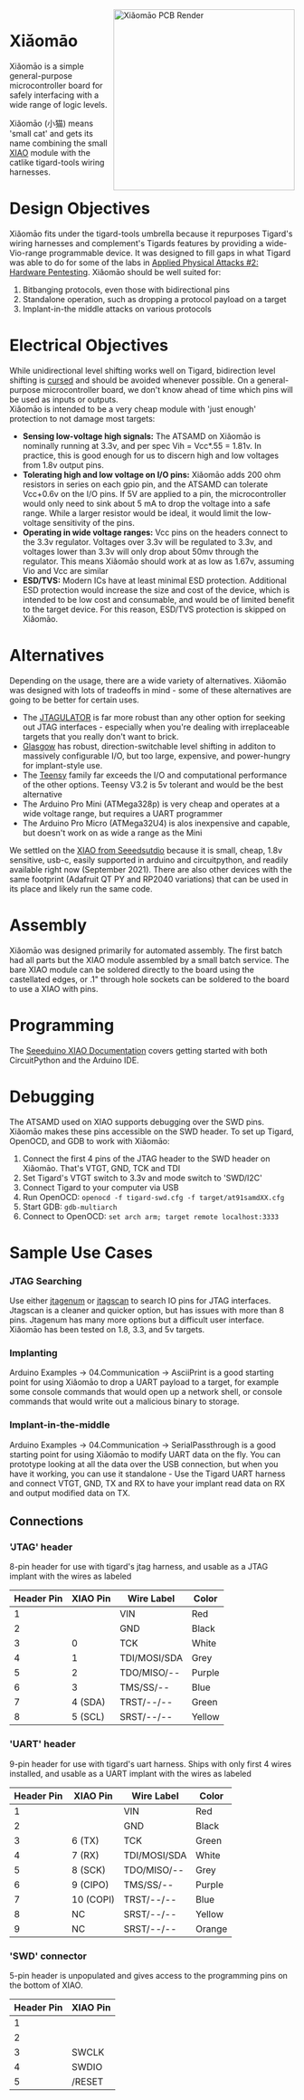 <img alt="Xiǎomāo PCB Render" width="320" align="right" src="https://raw.githubusercontent.com/tigard-tools/xiaomao/master/xiaomao-render.png">

# Xiǎomāo
Xiǎomāo is a simple general-purpose microcontroller board for safely interfacing with a wide range of logic levels. 

Xiǎomāo (小猫) means 'small cat' and gets its name combining the small [XIAO](https://www.seeedstudio.com/Seeeduino-XIAO-Arduino-Microcontroller-SAMD21-Cortex-M0+-p-4426.html) module with the catlike tigard-tools wiring harnesses.

# Design Objectives
Xiǎomāo fits under the tigard-tools umbrella because it repurposes Tigard's wiring harnesses and complement's Tigards features by providing a wide-Vio-range programmable device. It was designed to fill gaps in what Tigard was able to do for some of the labs in [Applied Physical Attacks #2: Hardware Pentesting](https://learn.securinghardware.com/courses/applied-physical-attacks-2/). Xiǎomāo should be well suited for:
1. Bitbanging protocols, even those with bidirectional pins
2. Standalone operation, such as dropping a protocol payload on a target
3. Implant-in-the middle attacks on various protocols

# Electrical Objectives
While unidirectional level shifting works well on Tigard, bidirection level shifting is [cursed](https://twitter.com/securelyfitz/status/1435329082053459969) and should be avoided whenever possible. On a general-purpose microcontroller board, we don't know ahead of time which pins will be used as inputs or outputs.  
Xiǎomāo is intended to be a very cheap module with 'just enough' protection to not damage most targets:

* **Sensing low-voltage high signals:**
The ATSAMD on Xiǎomāo is nominally running at 3.3v, and per spec Vih = Vcc\*.55 = 1.81v. In practice, this is good enough for us to discern high and low voltages from 1.8v output pins.
* **Tolerating high and low voltage on I/O pins:**
Xiǎomāo adds 200 ohm resistors in series on each gpio pin, and the ATSAMD can tolerate Vcc+0.6v on the I/O pins. If 5V are applied to a pin, the microcontroller would only need to sink about 5 mA to drop the voltage into a safe range. While a larger resistor would be ideal, it would limit the low-voltage sensitivity of the pins.
* **Operating in wide voltage ranges:**
Vcc pins on the headers connect to the 3.3v regulator. Voltages over 3.3v will be regulated to 3.3v, and voltages lower than 3.3v will only drop about 50mv through the regulator. This means Xiǎomāo should work at as low as 1.67v, assuming Vio and Vcc are similar
* **ESD/TVS:**
Modern ICs have at least minimal ESD protection. Additional ESD protection would increase the size and cost of the device, which is intended to be low cost and consumable, and would be of limited benefit to the target device. For this reason, ESD/TVS protection is skipped on Xiǎomāo.

# Alternatives
Depending on the usage, there are a wide variety of alternatives. Xiǎomāo was designed with lots of tradeoffs in mind - some of these alternatives are going to be better for certain uses.
* The [JTAGULATOR](http://www.grandideastudio.com/jtagulator/) is far more robust than any other option for seeking out JTAG interfaces - especially when you're dealing with irreplaceable targets that you really don't want to brick.
* [Glasgow](https://github.com/GlasgowEmbedded/glasgow) has robust, direction-switchable level shifting in additon to massively configurable I/O, but too large, expensive, and power-hungry for implant-style use.
* The [Teensy](https://www.pjrc.com/teensy/) family far exceeds the I/O and computational performance of the other options. Teensy V3.2 is 5v tolerant and would be the best alternative
* The Arduino Pro Mini (ATMega328p) is very cheap and operates at a wide voltage range, but requires a UART programmer
* The Arduino Pro Micro (ATMega32U4) is alos inexpensive and capable, but doesn't work on as wide a range as the Mini

We settled on the [XIAO from Seeedsutdio](https://www.seeedstudio.com/Seeeduino-XIAO-Arduino-Microcontroller-SAMD21-Cortex-M0+-p-4426.html) because it is small, cheap, 1.8v sensitive, usb-c, easily supported in arduino and circuitpython, and readily available right now (September 2021). There are also other devices with the same footprint (Adafruit QT PY and RP2040 variations) that can be used in its place and likely run the same code.

# Assembly
Xiǎomāo was designed primarily for automated assembly. The first batch had all parts but the XIAO module assembled by a small batch service.
The bare XIAO module can be soldered directly to the board using the castellated edges, or .1" through hole sockets can be soldered to the board to use a XIAO with pins.

# Programming
The [Seeeduino XIAO Documentation](https://wiki.seeedstudio.com/Seeeduino-XIAO/) covers getting started with both CircuitPython and the Arduino IDE.

# Debugging
The ATSAMD used on XIAO supports debugging over the SWD pins. Xiǎomāo makes these pins accessible on the SWD header. To set up Tigard, OpenOCD, and GDB to work with Xiǎomāo:
1. Connect the first 4 pins of the JTAG header to the SWD header on Xiǎomāo. That's VTGT, GND, TCK and TDI
2. Set Tigard's VTGT switch to 3.3v and mode switch to 'SWD/I2C'
3. Connect Tigard to your computer via USB
4. Run OpenOCD: `openocd -f tigard-swd.cfg -f target/at91samdXX.cfg`
5. Start GDB: `gdb-multiarch`
6. Connect to OpenOCD: `set arch arm; target remote localhost:3333`

# Sample Use Cases
### JTAG Searching
Use either [jtagenum](https://github.com/cyphunk/JTAGenum) or [jtagscan](https://github.com/szymonh/JTAGscan) to search IO pins for JTAG interfaces. Jtagscan is a cleaner and quicker option, but has issues with more than 8 pins. Jtagenum has many more options but a difficult user interface.
Xiǎomāo has been tested on 1.8, 3.3, and 5v targets.

### Implanting
Arduino Examples -> 04.Communication -> AsciiPrint is a good starting point for using Xiǎomāo to drop a UART payload to a target, for example some console commands that would open up a network shell, or console commands that would write out a malicious binary to storage.

### Implant-in-the-middle
Arduino Examples -> 04.Communication -> SerialPassthrough is a good starting point for using Xiǎomāo to modify UART data on the fly. You can prototype looking at all the data over the USB connection, but when you have it working, you can use it standalone - Use the Tigard UART harness and connect VTGT, GND, TX and RX to have your implant read data on RX and output modified data on TX.

## Connections
### 'JTAG' header
8-pin header for use with tigard's jtag harness, and usable as a JTAG implant with the wires as labeled

| Header Pin | XIAO Pin | Wire Label   | Color  |
|------------|----------|--------------|--------|
| 1          |          | VIN          | Red    |
| 2          |          | GND          | Black  |
| 3          | 0        | TCK          | White  |
| 4          | 1        | TDI/MOSI/SDA | Grey   |
| 5          | 2        | TDO/MISO/--  | Purple |
| 6          | 3        | TMS/SS/--    | Blue   |
| 7          | 4 (SDA)  | TRST/--/--   | Green  |
| 8          | 5 (SCL)  | SRST/--/--   | Yellow |

### 'UART' header
9-pin header for use with tigard's uart harness. Ships with only first 4 wires installed, and usable as a UART implant with the wires as labeled

| Header Pin | XIAO Pin  | Wire Label   | Color  |
|------------|-----------|--------------|--------|
| 1          |           | VIN          | Red    |
| 2          |           | GND          | Black  |
| 3          | 6  (TX)   | TCK          | Green  |
| 4          | 7  (RX)   | TDI/MOSI/SDA | White  |
| 5          | 8  (SCK)  | TDO/MISO/--  | Grey   |
| 6          | 9  (CIPO) | TMS/SS/--    | Purple |
| 7          | 10 (COPI) | TRST/--/--   | Blue   |
| 8          |     NC    | SRST/--/--   | Yellow |
| 9          |     NC    | SRST/--/--   | Orange |

### 'SWD' connector
5-pin header is unpopulated and gives access to the programming pins on the bottom of XIAO.

| Header Pin | XIAO Pin  |
|------------|-----------|
| 1          |           |
| 2          |           |
| 3          | SWCLK     |
| 4          | SWDIO     |
| 5          | /RESET    |
